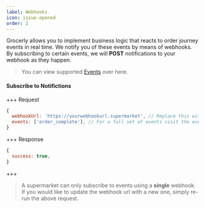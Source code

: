 ```yaml
---
label: Webhooks
icon: issue-opened
order: 2
---
```


Grocerly allows you to implement business logic that reacts to order journey events in real time. We notify you of these events by means of webhooks. By subscribing to certain events, we will **POST** notifications to your webhook as they happen.

> You can view supported [Events](events.md) over here.

#### Subscribe to Notifictions

+++ Request

```js [!badge variant="primary" text="POST"] /supermarket/webhook
{
  webhookUrl: 'https://yourwebhookurl.supermarket', // Replace this with your webhook url.
  events: ['order_complete'], // For a full set of events visit the events page mentioned above.
}
```

+++ Response

```js
{
  success: true,
}
```

+++

> A supermarket can only subscribe to events using a **single** webhook. If you would like to update the webhook url with a new one, simply re-run the above request.
